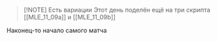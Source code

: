 
> [!NOTE] Есть вариации
> Этот день поделён ещё на три скрипта [[MLE_11_09a]] и [[MLE_11_09b]]

Наконец-то начало самого матча
